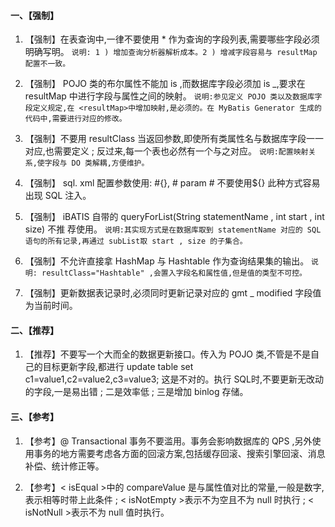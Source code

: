 ####  一、【强制】

1. 【强制】在表查询中,一律不要使用 * 作为查询的字段列表,需要哪些字段必须明确写明。
`说明: 1 ) 增加查询分析器解析成本。2 ) 增减字段容易与 resultMap 配置不一致。`

2. 【强制】 POJO 类的布尔属性不能加 is ,而数据库字段必须加 is _,要求在 resultMap 中进行字段与属性之间的映射。
`说明:参见定义 POJO 类以及数据库字段定义规定,在 <resultMap>中增加映射,是必须的。在 MyBatis Generator 生成的代码中,需要进行对应的修改。`

3. 【强制】不要用 resultClass 当返回参数,即使所有类属性名与数据库字段一一对应,也需要定义 ; 反过来,每一个表也必然有一个与之对应。
`说明:配置映射关系,使字段与 DO 类解耦,方便维护。`

4. 【强制】 sql. xml 配置参数使用: #{}, # param # 不要使用${} 此种方式容易出现 SQL 注入。

5. 【强制】 iBATIS 自带的 queryForList(String statementName , int start , int size) 不推
荐使用。
`说明:其实现方式是在数据库取到 statementName 对应的 SQL 语句的所有记录,再通过 subList取 start , size 的子集合。`

6. 【强制】不允许直接拿 HashMap 与 Hashtable 作为查询结果集的输出。
`说明: resultClass="Hashtable" ,会置入字段名和属性值,但是值的类型不可控。`

7. 【强制】更新数据表记录时,必须同时更新记录对应的 gmt _ modified 字段值为当前时间。

####  二、【推荐】

1. 【推荐】不要写一个大而全的数据更新接口。传入为 POJO 类,不管是不是自己的目标更新字段,都进行 update table set c1=value1,c2=value2,c3=value3; 这是不对的。执行 SQL时,不要更新无改动的字段,一是易出错 ; 二是效率低 ; 三是增加 binlog 存储。

####  三、【参考】

1. 【参考】@ Transactional 事务不要滥用。事务会影响数据库的 QPS ,另外使用事务的地方需要考虑各方面的回滚方案,包括缓存回滚、搜索引擎回滚、消息补偿、统计修正等。

2. 【参考】< isEqual >中的 compareValue 是与属性值对比的常量,一般是数字,表示相等时带上此条件 ; < isNotEmpty >表示不为空且不为 null 时执行 ; < isNotNull >表示不为 null 值时执行。